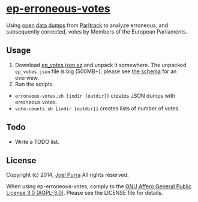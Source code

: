 # [ep-erroneous-votes](https://github.com/joelpurra/ep-erroneous-votes)

Using [open data dumps](http://parltrack.euwiki.org/dumps) from [Parltrack](http://parltrack.euwiki.org/) to analyze erroneous, and subsequently corrected, votes by Members of the European Parliaments.



## Usage

1. Download [ep_votes.json.xz](http://parltrack.euwiki.org/dumps/ep_votes.json.xz) and unpack it somewhere. The unpacked `ep_votes.json` file is big (500MB+); please see [the schema](http://parltrack.euwiki.org/dumps/schema.html) for an overview.
1. Run the scripts.
  - `erroneous-votes.sh [indir [outdir]]` creates JSON dumps with erroneous votes.
  - `vote-counts.sh [indir [outdir]]` creates lists of number of votes.


## Todo

- Write a TODO list.



## License

Copyright (c) 2014, [Joel Purra](http://joelpurra.com/) All rights reserved.

When using ep-erroneous-votes, comply to the [GNU Affero General Public License 3.0 (AGPL-3.0)](https://en.wikipedia.org/wiki/Affero_General_Public_License). Please see the LICENSE file for details.
